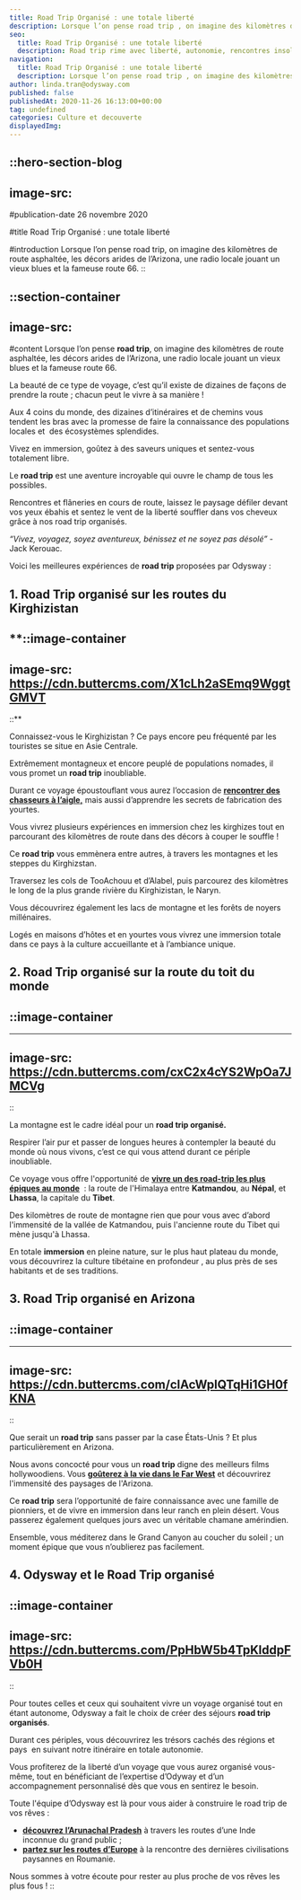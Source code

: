 ```yaml
---
title: Road Trip Organisé : une totale liberté
description: Lorsque l’on pense road trip , on imagine des kilomètres de route asphaltée, les décors arides de l’Arizona, une radio locale jouant un vieux blues et la fameuse route 66. C’est en effet une version du road trip et c’est la beauté de ce type de voyage, c’est qu’il existe ...
seo:
  title: Road Trip Organisé : une totale liberté
  description: Road trip rime avec liberté, autonomie, rencontres insolites et découverte d’un pays à votre rythme. Nos road trip organisés c’est tout cela combiné !
navigation:
  title: Road Trip Organisé : une totale liberté
  description: Lorsque l’on pense road trip , on imagine des kilomètres de route asphaltée, les décors arides de l’Arizona, une radio locale jouant un vieux blues et la fameuse route 66. C’est en effet une version du road trip et c’est la beauté de ce type de voyage, c’est qu’il existe ...
author: linda.tran@odysway.com
published: false
publishedAt: 2020-11-26 16:13:00+00:00
tag: undefined
categories: Culture et decouverte
displayedImg: 
---
```


::hero-section-blog
---
image-src: 
---
#publication-date
26 novembre 2020

#title
Road Trip Organisé : une totale liberté

#introduction
Lorsque l’on pense road trip, on imagine des kilomètres de route asphaltée, les décors arides de l’Arizona, une radio locale jouant un vieux blues et la fameuse route 66.
::

::section-container
---
image-src: 
---
#content
Lorsque l’on pense **road trip**, on imagine des kilomètres de route asphaltée, les décors arides de l’Arizona, une radio locale jouant un vieux blues et la fameuse route 66.

La beauté de ce type de voyage, c’est qu’il existe de dizaines de façons de prendre la route ; chacun peut le vivre à sa manière !

Aux 4 coins du monde, des dizaines d’itinéraires et de chemins vous tendent les bras avec la promesse de faire la connaissance des populations locales et  des écosystèmes splendides.

Vivez en immersion, goûtez à des saveurs uniques et sentez-vous totalement libre.

Le **road trip** est une aventure incroyable qui ouvre le champ de tous les possibles.

Rencontres et flâneries en cours de route, laissez le paysage défiler devant vos yeux ébahis et sentez le vent de la liberté souffler dans vos cheveux grâce à nos road trip organisés.

_“Vivez, voyagez, soyez aventureux, bénissez et ne soyez pas désolé”_ - Jack Kerouac.

Voici les meilleures expériences de **road trip** proposées par Odysway :

## **1\. Road Trip organisé sur les routes du Kirghizistan**

**::image-container
---
image-src: https://cdn.buttercms.com/X1cLh2aSEmq9WggtGMVT
---
::**

Connaissez-vous le Kirghizistan ? Ce pays encore peu fréquenté par les touristes se situe en Asie Centrale.

Extrêmement montagneux et encore peuplé de populations nomades, il vous promet un **road trip** inoubliable.

Durant ce voyage époustouflant vous aurez l’occasion de [**rencontrer des chasseurs à l’aigle,**](https://odysway.com/voyages/immersion-steppes-kirghizistan?utm_source=SEO&utm_medium=thematique&utm_campaign=roadtrip) [](https://odysway.com/voyages/immersion-steppes-kirghizistan)mais aussi d’apprendre les secrets de fabrication des yourtes.

Vous vivrez plusieurs expériences en immersion chez les kirghizes tout en parcourant des kilomètres de route dans des décors à couper le souffle !

Ce **road trip** vous emmènera entre autres, à travers les montagnes et les steppes du Kirghizstan.

Traversez les cols de TooAchouu et d’Alabel, puis parcourez des kilomètres le long de la plus grande rivière du Kirghizistan, le Naryn.

Vous découvrirez également les lacs de montagne et les forêts de noyers millénaires.

Logés en maisons d’hôtes et en yourtes vous vivrez une immersion totale dans ce pays à la culture accueillante et à l’ambiance unique.

## 2\. Road Trip organisé sur la route du toit du monde

## ::image-container
---
image-src: https://cdn.buttercms.com/cxC2x4cYS2WpOa7JMCVg
---
::

La montagne est le cadre idéal pour un **road trip organisé.**

Respirer l’air pur et passer de longues heures à contempler la beauté du monde où nous vivons, c’est ce qui vous attend durant ce périple inoubliable.

Ce voyage vous offre l'opportunité de [**vivre un des road-trip les plus épiques au monde**](https://odysway.com/voyages/sur-les-routes-nepal-tibet?utm_source=SEO&utm_medium=thematique&utm_campaign=roadtrip)  : la route de l'Himalaya entre **Katmandou**, au **Népal**, et **Lhassa**, la capitale du **Tibet**. 

Des kilomètres de route de montagne rien que pour vous avec d’abord l'immensité de la vallée de Katmandou, puis l'ancienne route du Tibet qui mène jusqu'à Lhassa.

En totale **immersion** en pleine nature, sur le plus haut plateau du monde, vous découvrirez la culture tibétaine en profondeur , au plus près de ses habitants et de ses traditions. 

## 3\. Road Trip organisé en Arizona

## ::image-container
---
image-src: https://cdn.buttercms.com/clAcWplQTqHi1GH0fKNA
---
::

Que serait un **road trip** sans passer par la case États-Unis ? Et plus particulièrement en Arizona.

Nous avons concocté pour vous un **road trip** digne des meilleurs films hollywoodiens. Vous [**goûterez à la vie dans le Far West**](https://odysway.com/voyages/cow-boy-ranch-etats-unis?utm_source=SEO&utm_medium=thematique&utm_campaign=roadtrip) et découvrirez l'immensité des paysages de l'Arizona.

Ce **road trip** sera l’opportunité de faire connaissance avec une famille de pionniers, et de vivre en immersion dans leur ranch en plein désert. Vous passerez également quelques jours avec un véritable chamane amérindien.

Ensemble, vous méditerez dans le Grand Canyon au coucher du soleil ; un moment épique que vous n’oublierez pas facilement.

## 4\. Odysway et le Road Trip organisé

::image-container
---
image-src: https://cdn.buttercms.com/PpHbW5b4TpKlddpFVb0H
---
::

Pour toutes celles et ceux qui souhaitent vivre un voyage organisé tout en étant autonome, Odysway a fait le choix de créer des séjours **road trip organisés**.

Durant ces périples, vous découvrirez les trésors cachés des régions et pays  en suivant notre itinéraire en totale autonomie.

Vous profiterez de la liberté d’un voyage que vous aurez organisé vous-même, tout en bénéficiant de l’expertise d’Odyway et d’un accompagnement personnalisé dès que vous en sentirez le besoin.

Toute l'équipe d’Odysway est là pour vous aider à construire le road trip de vos rêves :

*   [](https://odysway.com/voyages/inde-arunachal-pradesh?utm_source=SEO&utm_medium=thematique&utm_campaign=roadtrip)**[découvrez l’Arunachal Pradesh](https://odysway.com/voyages/inde-arunachal-pradesh?utm_source=SEO&utm_medium=thematique&utm_campaign=roadtrip)** à travers les routes d’une Inde inconnue du grand public ;
*   [**partez sur les routes d’Europe**](https://odysway.com/voyages/village-campagne-roumanie?utm_source=SEO&utm_medium=thematique&utm_campaign=roadtrip) à la rencontre des dernières civilisations paysannes en Roumanie.

Nous sommes à votre écoute pour rester au plus proche de vos rêves les plus fous !
::
